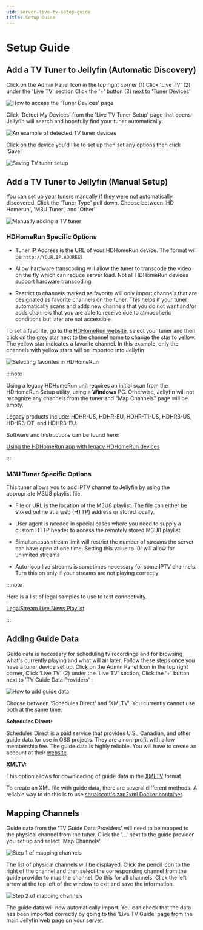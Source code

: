 ```yaml
---
uid: server-live-tv-setup-guide
title: Setup Guide
---
```


# Setup Guide

## Add a TV Tuner to Jellyfin (Automatic Discovery)

Click on the Admin Panel Icon in the top right corner (1)
Click 'Live TV' (2) under the 'Live TV' section
Click the '+' button (3) next to 'Tuner Devices'

![How to access the 'Tuner Devices' page](/images/docs/live-tv-setup-tuner1.png)

Click 'Detect My Devices' from the 'Live TV Tuner Setup' page that opens
Jellyfin will search and hopefully find your tuner automatically:

![An example of detected TV tuner devices](/images/docs/live-tv-setup-tuner2.png)

Click on the device you'd like to set up then set any options then click 'Save'

![Saving TV tuner setup](/images/docs/live-tv-setup-tuner3.png)

## Add a TV Tuner to Jellyfin (Manual Setup)

You can set up your tuners manually if they were not automatically discovered. Click the 'Tuner Type' pull down. Choose between 'HD Homerun', 'M3U Tuner', and 'Other'

![Manually adding a TV tuner](/images/docs/live-tv-setup-tuner4.png)

### HDHomeRun Specific Options

- Tuner IP Address is the URL of your HDHomeRun device. The format will be `http://YOUR.IP.ADDRESS`

- Allow hardware transcoding will allow the tuner to transcode the video on the fly which can reduce server load. Not all HDHomeRun devices support hardware transcoding.

- Restrict to channels marked as favorite will only import channels that are designated as favorite channels on the tuner. This helps if your tuner automatically scans and adds new channels that you do not want and/or adds channels that you are able to receive due to atmospheric conditions but later are not accessible.

To set a favorite, go to the [HDHomeRun website](http://my.hdhomerun.com), select your tuner and then click on the grey star next to the channel name to change the star to yellow. The yellow star indicates a favorite channel. In this example, only the channels with yellow stars will be imported into Jellyfin

![Selecting favorites in HDHomeRun](/images/docs/live-tv-setup-hdhr_opt1.png)

:::note

Using a legacy HDHomeRun unit requires an initial scan from the HDHomeRun Setup utility, using a **Windows** PC. Otherwise, Jellyfin will not recognize any channels from the tuner and "Map Channels" page will be empty.

Legacy products include: HDHR-US, HDHR-EU, HDHR-T1-US, HDHR3-US, HDHR3-DT, and HDHR3-EU.

Software and Instructions can be found here:

[Using the HDHomeRun app with legacy HDHomeRun devices](https://info.hdhomerun.com/info/using_the_app_with_legacy_hardware)

:::

### M3U Tuner Specific Options

This tuner allows you to add IPTV channel to Jellyfin by using the appropriate M3U8 playlist file.

- File or URL is the location of the M3U8 playlist. The file can either be stored online at a web (HTTP) address or stored locally.

- User agent is needed in special cases where you need to supply a custom HTTP header to access the remotely stored M3U8 playlist

- Simultaneous stream limit will restrict the number of streams the server can have open at one time. Setting this value to '0' will allow for unlimited streams

- Auto-loop live streams is sometimes necessary for some IPTV channels. Turn this on only if your streams are not playing correctly

:::note

Here is a list of legal samples to use to test connectivity.

[LegalStream Live News Playlist](https://raw.githubusercontent.com/notanewbie/LegalStream/master/packages/news/live.m3u8)

:::

## Adding Guide Data

Guide data is necessary for scheduling tv recordings and for browsing what's currently playing and what will air later. Follow these steps once you have a tuner device set up. Click on the Admin Panel Icon in the top right corner, Click 'Live TV' (2) under the 'Live TV' section, Click the '+' button next to 'TV Guide Data Providers' :

![How to add guide data](/images/docs/live-tv-setup-guide1.png)

Choose between 'Schedules Direct' and 'XMLTV'. You currently cannot use both at the same time.

**Schedules Direct:**

Schedules Direct is a paid service that provides U.S., Canadian, and other guide data for use in OSS projects. They are a non-profit with a low membership fee. The guide data is highly reliable. You will have to create an account at their [website](http://www.schedulesdirect.org).

**XMLTV:**

This option allows for downloading of guide data in the [XMLTV](http://wiki.xmltv.org/index.php/XMLTVFormat) format.

To create an XML file with guide data, there are several different methods. A reliable way to do this is to use [shuaiscott's zap2xml Docker container](https://github.com/shuaiscott/zap2xml).

## Mapping Channels

Guide data from the 'TV Guide Data Providers' will need to be mapped to the physical channel from the tuner. Click the '...' next to the guide provider you set up and select 'Map Channels'

![Step 1 of mapping channels](/images/docs/live-tv-setup-channels1.png)

The list of physical channels will be displayed. Click the pencil icon to the right of the channel and then select the corresponding channel from the guide provider to map the channel. Do this for all channels. Click the left arrow at the top left of the window to exit and save the information.

![Step 2 of mapping channels](/images/docs/live-tv-setup-channels2.png)

The guide data will now automatically import. You can check that the data has been imported correctly by going to the 'Live TV Guide' page from the main Jellyfin web page on your server.
